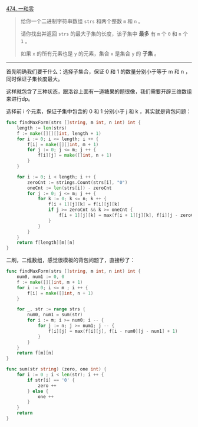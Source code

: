 [474. 一和零](https://leetcode.cn/problems/ones-and-zeroes/)

> 给你一个二进制字符串数组 `strs` 和两个整数 `m` 和 `n` 。
>
> 请你找出并返回 `strs` 的最大子集的长度，该子集中 **最多** 有 `m` 个 `0` 和 `n` 个 `1` 。
>
> 如果 `x` 的所有元素也是 `y` 的元素，集合 `x` 是集合 `y` 的 **子集** 。

---

首先明确我们要干什么：选择子集合，保证 0 和 1 的数量分别小于等于 m 和 n ，同时保证子集长度最大。

这样就包含了三种状态，跟洛谷上面有一道糖果的题很像，我们需要开辟三维数组来进行dp。

选择前 i 个元素，保证子集中包含的 0 和 1 分别小于 j 和 k ，其实就是背包问题：

```go
func findMaxForm(strs []string, m int, n int) int {
    length := len(strs)
    f := make([][][]int, length + 1)
    for i := 0; i <= length; i ++ {
        f[i] = make([][]int, m + 1)
        for j := 0; j <= m; j ++ {
            f[i][j] = make([]int, n + 1)
        }
    }

    for i := 0; i < length; i ++ {
        zeroCnt := strings.Count(strs[i], "0")
        oneCnt := len(strs[i]) - zeroCnt
        for j := 0; j <= m; j ++ {
            for k := 0; k <= n; k ++ {
                f[i + 1][j][k] = f[i][j][k]
                if j >= zeroCnt && k >= oneCnt {
                    f[i + 1][j][k] = max(f[i + 1][j][k], f[i][j - zeroCnt][k - oneCnt] + 1)
                }
            }
        }
    }
    return f[length][m][n]
}
```

二刷，二维数组，感觉很模板的背包问题了，直接秒了：

```go
func findMaxForm(strs []string, m int, n int) int {
    num0, num1 := 0, 0
    f := make([][]int, m + 1)
    for i := 0; i <= m ; i ++ {
        f[i] = make([]int, n + 1)
    }

    for _, str := range strs {
        num0, num1 = sum(str)
        for i := m; i >= num0; i -- {
            for j := n; j >= num1; j -- {
                f[i][j] = max(f[i][j], f[i - num0][j - num1] + 1)
            }
        }
    }
    return f[m][n]
}

func sum(str string) (zero, one int) {
    for i := 0 ; i < len(str); i ++ {
        if str[i] == '0' {
            zero ++
        } else {
            one ++
        }
    }
    return
}
```

